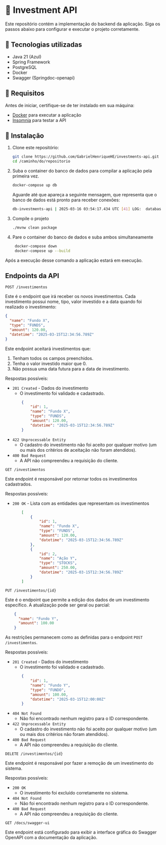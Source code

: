 # 🚀 Investment API

Este repositório contém a implementação do backend da aplicação. Siga os passos abaixo para configurar e executar o projeto corretamente.

## 🔧 Tecnologias utilizadas

- Java 21 (Azul)
- Spring Framework
- PostgreSQL
- Docker
- Swagger (Springdoc-openapi)

## 📌 Requisitos

Antes de iniciar, certifique-se de ter instalado em sua máquina:

- [Docker](https://www.docker.com/) para executar a aplicação
- [Insomnia](https://insomnia.rest/) para testar a API

## 👥 Instalação

1. Clone este repositório:

   ```sh
   git clone https://github.com/GabrielHenriqueHE/investments-api.git
   cd /caminho/do/repositorio
   ```

2. Suba o container do banco de dados para compilar a aplicação pela primeira vez.
   ```sh
   docker-compose up db
   ```
    Aguarde até que apareça a seguinte mensagem, que representa que o banco de dados está pronto para receber conexões:

   ```sh
   db-investments-api | 2025-03-16 03:54:17.434 UTC [41] LOG:  database system is ready to accept connections
   ```

3. Compile o projeto
   ```sh
   ./mvnw clean package
   ```

4. Pare o container do banco de dados e suba ambos simultaneamente
   ```sh
    docker-compose down
    docker-compose up --build
   ```
Após a execução desse comando a aplicação estará em execução.

## Endpoints da API

`POST /investimentos`

Este é o endpoint que irá receber os novos investimentos. Cada investimento possui nome, tipo, valor investido e a data quando foi realizado o investimento:
```json
{
  "name": "Fundo X",
  "type": "FUNDS",
  "amount": 120.00,
  "datetime": "2025-03-15T12:34:56.789Z"
}
```

Este endpoint aceitará investimentos que:
1. Tenham todos os campos preenchidos.
2. Tenha o valor investido maior que 0.
3. Não possua uma data futura para a data de investimento.

Respostas possíveis:
- `201 Created` - Dados do investimento
    - O investimento foi validado e cadastrado.
  ```json
      {
          "id": 1,
          "name": "Fundo X",
          "type": "FUNDS",
          "amount": 120.00,
          "datetime": "2025-03-15T12:34:56.789Z"
      }
  ```
- `422 Unprocessable Entity`
    - O cadastro do investimento não foi aceito por qualquer motivo (um ou mais dos critérios de aceitação não foram atendidos).
- `400 Bad Request`
    - A API não compreendeu a requisição do cliente.

`GET /investimentos`

Este endpoint é responsável por retornar todos os investimentos cadastrados.

Respostas possíveis:
- `200 OK` - Lista com as entidades que representam os investimentos
  ```json
      [
          {
              "id": 1,
              "name": "Fundo X",
              "type": "FUNDS",
              "amount": 120.00,
              "datetime": "2025-03-15T12:34:56.789Z"
          },
          {
              "id": 2,
              "name": "Ação Y",
              "type": "STOCKS",
              "amount": 250.00,
              "datetime": "2025-03-15T12:34:56.789Z"
          }
      ]
  ```

`PUT /investimentos/{id}`

Este é o endpoint que permite a edição dos dados de um investimento específico. A atualização pode ser geral ou parcial:

```json
    {
      "name": "Fundo Y",
      "amount": 100.00
    }
```

As restrições permanecem como as definidas para o endpoint `POST /investimentos`.

Respostas possíveis:
- `201 Created` - Dados do investimento
    - O investimento foi validado e cadastrado.
  ```json
      {
          "id": 1,
          "name": "Fundo Y",
          "type": "FUNDO",
          "amount": 100.00,
          "datetime": "2025-03-15T12:00:00Z"
      }
  ```
- `404 Not Found`
    - Não foi encontrado nenhum registro para o ID correspondente.
- `422 Unprocessable Entity`
    - O cadastro do investimento não foi aceito por qualquer motivo (um ou mais dos critérios não foram atendidos).
- `400 Bad Request`
    - A API não compreendeu a requisição do cliente.

`DELETE /investimentos/{id}`

Este endpoint é responsável por fazer a remoção de um investimento do sistema.

Respostas possíveis:
- `200 OK`
    - O investimento foi excluído corretamente no sistema.
- `404 Not Found`
    - Não foi encontrado nenhum registro para o ID correspondente.
- `400 Bad Request`
    - A API não compreendeu a requisição do cliente.

`GET /docs/swagger-ui`

Este endpoint está configurado para exibir a interface gráfica do Swagger OpenAPI com a documentação da aplicação.